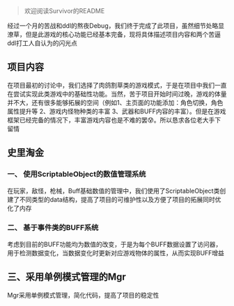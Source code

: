 ﻿
>欢迎阅读Survivor的README

经过一个月的苦战和ddl的熬夜Debug，我们终于完成了此项目，虽然细节处略显潦草，但是此游戏的核心功能已经基本完备，现将具体描述项目内容和两个苦逼ddl打工人自认为的闪光点
## 项目内容
 在项目最初的讨论中，我们选择了肉鸽割草类的游戏模式，于是在项目中我们一直在尝试实现此类游戏中的基础性功能。当然，苦于项目开始时间过晚，游戏的体量并不大，还有很多能够拓展的空间（例如1、主页面的功能添加：角色切换，角色属性提升等  2、游戏内怪物种类的丰富 3、武器和BUFF内容的丰富）。但是在游戏框架已经完备的情况下，丰富游戏内容也是不难的罢😰。所以恳求各位老大手下留情
## 史里淘金
### 一、 使用ScriptableObject的数值管理系统
在玩家，敌怪，枪械，Buff基础数值的管理中，我们使用了ScriptableObject类创建了不同类型的data结构，提高了项目的可维护性以及方便了项目的拓展同时优化了内存
### 二、 基于事件类的BUFF系统
考虑到目前的BUFF功能均为数值的改变，于是为每个BUFF数据设置了访问器，用于检测数据变化，当数据变化时更新对应游戏物体的属性，从而实现BUFF增益
## 三、采用单例模式管理的Mgr
Mgr采用单例模式管理，简化代码，提高了项目的稳定性



